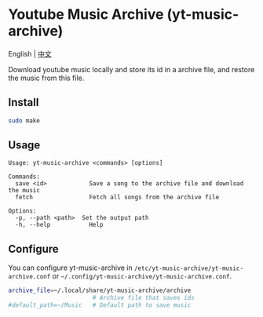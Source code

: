 # Youtube Music Archive (yt-music-archive)

English | [中文](./README_CN.md)

Download youtube music locally and store its id in a archive file, and restore the music from this file.

## Install

```sh
sudo make
```

## Usage

```
Usage: yt-music-archive <commands> [options]

Commands:
  save <id>            Save a song to the archive file and download the music
  fetch                Fetch all songs from the archive file
  
Options:
  -p, --path <path>  Set the output path
  -h, --help           Help
```

## Configure

You can configure yt-music-archive in `/etc/yt-music-archive/yt-music-archive.conf` or `~/.config/yt-music-archive/yt-music-archive.conf`.

```sh
archive_file=~/.local/share/yt-music-archive/archive 
                        # Archive file that saves ids
#default_path=~/Music   # Default path to save music
```
